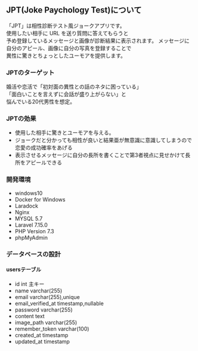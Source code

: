 ## JPT(Joke Paychology Test)について
「JPT」は相性診断テスト風ジョークアプリです。  
使用したい相手に URL を送り質問に答えてもらうと  
予め登録しているメッセージと画像が診断結果に表示されます。
メッセージに自分のアピール、画像に自分の写真を登録することで  
異性に驚きとちょっとしたユーモアを提供します。

### JPTのターゲット
婚活や恋活で「初対面の異性との話のネタに困っている」  
「面白いことを言えずに会話が盛り上がらない」と  
悩んでいる20代男性を想定。

### JPTの効果
- 使用した相手に驚きとユーモアを与える。
- ジョークだと分かっても相性が良いと結果亜が無意識に意識してしまうので恋愛の成功確率をあげる
- 表示させるメッセージに自分の長所を書くことで第3者視点に見せかけて長所をアピールできる

### 開発環境
- windows10
- Docker for Windows
- Laradock
- Nginx
- MYSQL 5.7
- Laravel 7.15.0
- PHP Version 7.3
- phpMyAdmin

### データベースの設計
#### usersテーブル
- id int 主キー
- name varchar(255)
- email varchar(255),unique
- email_verified_at timestamp,nullable
- password varchar(255)
- content text
- image_path varchar(255)
- remember_token varchar(100)
- created_at timestamp
- updated_at timestamp
